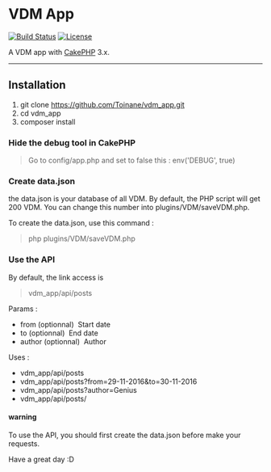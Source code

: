 # VDM App

[![Build Status](https://img.shields.io/travis/cakephp/app/master.svg?style=flat-square)](https://travis-ci.org/cakephp/app)
[![License](https://img.shields.io/packagist/l/cakephp/app.svg?style=flat-square)](https://packagist.org/packages/cakephp/app)

A VDM app with [CakePHP](http://cakephp.org) 3.x.

---

## Installation

1. git clone https://github.com/Toinane/vdm_app.git
2. cd vdm_app
3. composer install

### Hide the debug tool in CakePHP
> Go to config/app.php and set to false this : env('DEBUG', true)

### Create data.json
the data.json is your database of all VDM.
By default, the PHP script will get 200 VDM. You can change this number into plugins/VDM/saveVDM.php.

To create the data.json, use this command :
> php plugins/VDM/saveVDM.php

### Use the API
By default, the link access is
> vdm_app/api/posts

Params : 
- from (optionnal) ­ Start date 
- to (optionnal) ­ End date
- author (optionnal) ­ Author   

 Uses :  
 - vdm_app/api/posts 
 - vdm_app/api/posts?from=29-11-2016&to=30-11-2016
 - vdm_app/api/posts?author=Genius
 - vdm_app/api/posts/<id>

 #### warning
 To use the API, you should first create the data.json before make your requests.

 Have a great day :D
